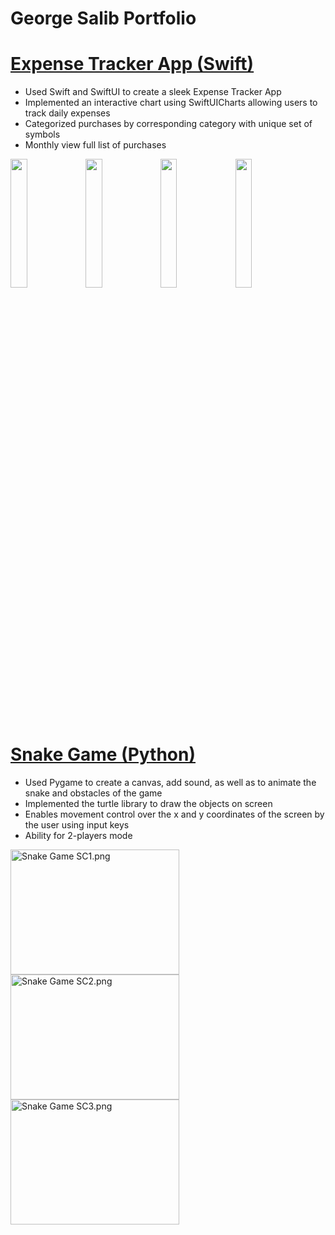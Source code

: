 # George Salib Portfolio

# [Expense Tracker App (Swift)](https://github.com/george-salib/Expense_Tracker_App)
* Used Swift and SwiftUI to create a sleek Expense Tracker App
* Implemented an interactive chart using SwiftUICharts allowing users to track daily expenses
* Categorized purchases by corresponding category with unique set of symbols
* Monthly view full list of purchases

<img src="Expense Tracker App Media/Expense Tracker App Demo.gif" width="23%" height="23%"/> <img src="Expense Tracker App Media/Expense Tracker App Demo IMG1.png" width="23%" height="23%"/> <img src="Expense Tracker App Media/Expense Tracker App Demo IMG2.png" width="23%" height="23%"/> <img src="Expense Tracker App Media/Expense Tracker App Demo IMG3.png" width="23%" height="23%"/>


# [Snake Game (Python)](https://github.com/george-salib/Worm_Game)
* Used Pygame to create a canvas, add sound, as well as to animate the snake and obstacles of the game
* Implemented the turtle library to draw the objects on screen
* Enables movement control over the x and y coordinates of the screen by the user using input keys
* Ability for 2-players mode

<img width="270" height = "200" alt="Snake Game SC1.png" src="Snake Game SC1.png"> <img width="270" height = "200" alt="Snake Game SC2.png" src="Snake Game SC2.png"> <img width="270" height = "200" alt="Snake Game SC3.png" src="Snake Game SC3.png">

